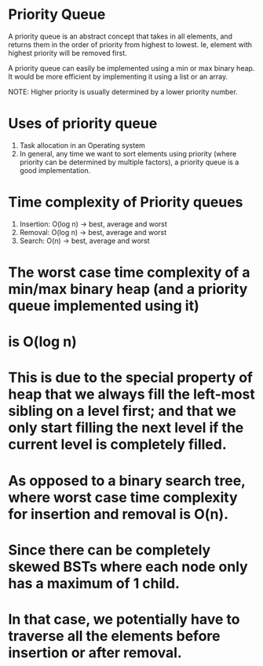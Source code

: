 # Priority Queue
A priority queue is an abstract concept that takes in all elements, and returns them in the order of priority from highest to lowest. Ie, element with highest priority will be removed first.

A priority queue can easily be implemented using a min or max binary heap. It would be more efficient by implementing it using a list or an array.

NOTE: Higher priority is usually determined by a lower priority number.

# Uses of priority queue
1. Task allocation in an Operating system
2. In general, any time we want to sort elements using priority (where priority can be determined by multiple factors), a priority queue is a good implementation.

# Time complexity of Priority queues
1. Insertion: O(log n)  -> best, average and worst
2. Removal: O(log n)  -> best, average and worst
3. Search: O(n)  -> best, average and worst


# The worst case time complexity of a min/max binary heap (and a priority queue implemented using it)
# is O(log n)

# This is due to the special property of heap that we always fill the left-most sibling on a level first; and that we only start filling the next level if the current level is completely filled.

# As opposed to a binary search tree, where worst case time complexity for insertion and removal is O(n).
# Since there can be completely skewed BSTs where each node only has a maximum of 1 child.
# In that case, we potentially have to traverse all the elements before insertion or after removal.